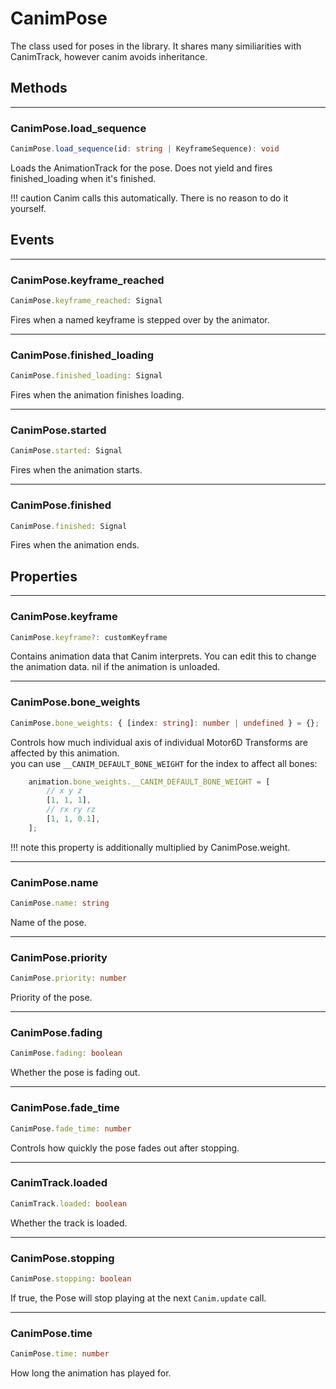 # CanimPose

The class used for poses in the library. It shares many similiarities with CanimTrack, however canim avoids inheritance.

## Methods

---

### CanimPose.load_sequence
```ts
CanimPose.load_sequence(id: string | KeyframeSequence): void
```

Loads the AnimationTrack for the pose. Does not yield and fires finished_loading when it's finished.

!!! caution
	Canim calls this automatically. There is no reason to do it yourself.

## Events

---

### CanimPose.keyframe_reached
```ts
CanimPose.keyframe_reached: Signal
```

Fires when a named keyframe is stepped over by the animator.

---

### CanimPose.finished_loading
```ts
CanimPose.finished_loading: Signal
```

Fires when the animation finishes loading.

---

### CanimPose.started
```ts
CanimPose.started: Signal
```

Fires when the animation starts.

---

### CanimPose.finished
```ts
CanimPose.finished: Signal
```

Fires when the animation ends.

## Properties

---

### CanimPose.keyframe
```ts
CanimPose.keyframe?: customKeyframe
```

Contains animation data that Canim interprets. You can edit this to change the animation data.
nil if the animation is unloaded.

---

### CanimPose.bone_weights
```ts
CanimPose.bone_weights: { [index: string]: number | undefined } = {};
```

Controls how much individual axis of individual Motor6D Transforms are affected by this animation. <br/>
you can use `__CANIM_DEFAULT_BONE_WEIGHT` for the index to affect all bones:
```ts
    animation.bone_weights.__CANIM_DEFAULT_BONE_WEIGHT = [
    	// x y z
    	[1, 1, 1],
    	// rx ry rz
    	[1, 1, 0.1],
    ];
```

!!! note
	this property is additionally multiplied by CanimPose.weight.

---

### CanimPose.name
```ts
CanimPose.name: string
```

Name of the pose.

---

### CanimPose.priority
```ts
CanimPose.priority: number
```

Priority of the pose.

---

### CanimPose.fading
```ts
CanimPose.fading: boolean
```

Whether the pose is fading out.

---

### CanimPose.fade_time
```ts
CanimPose.fade_time: number
```

Controls how quickly the pose fades out after stopping.

---

### CanimTrack.loaded
```ts
CanimTrack.loaded: boolean
```

Whether the track is loaded.

---

### CanimPose.stopping
```ts
CanimPose.stopping: boolean
```

If true, the Pose will stop playing at the next `Canim.update` call.

---

### CanimPose.time
```ts
CanimPose.time: number
```

How long the animation has played for.

